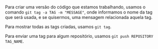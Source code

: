 Para criar uma versão do código que estamos trabalhando, usamos o comando `git tag -a TAG -m "MESSAGE"`, onde informamos o nome da tag que será usada, e se quisermos, uma mensagem relacionada aquela tag.

Para mostrar todas as tags criadas, usamos `git tag`.

Para enviar uma tag para algum repositório, usamos `git push REPOSITORY TAG_NAME`.